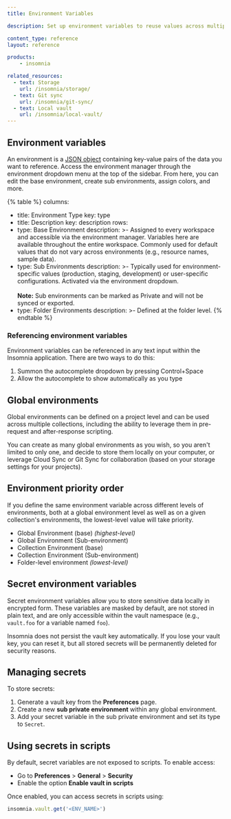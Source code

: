 ```yaml
---
title: Environment Variables

description: Set up environment variables to reuse values across multiple requests.

content_type: reference
layout: reference

products:
    - insomnia

related_resources:
  - text: Storage
    url: /insomnia/storage/
  - text: Git sync
    url: /insomnia/git-sync/
  - text: Local vault
    url: /insomnia/local-vault/
---
```



## Environment variables

An environment is a [JSON object](https://www.json.org/json-en.html) containing key-value pairs of the data you want to reference. Access the environment manager through the environment dropdown menu at the top of the sidebar. From here, you can edit the base environment, create sub environments, assign colors, and more.

{% table %}
columns:
  - title: Environment Type
    key: type
  - title: Description
    key: description
rows:
  - type: Base Environment
    description: >-
      Assigned to every workspace and accessible via the environment manager. Variables here are available throughout the entire workspace. Commonly used for default values that do not vary across environments (e.g., resource names, sample data).
  - type: Sub Environments
    description: >-
      Typically used for environment-specific values (production, staging, development) or user-specific configurations. Activated via the environment dropdown.<br><br><strong>Note:</strong> Sub environments can be marked as Private and will not be synced or exported.
  - type: Folder Environments
    description: >-
      Defined at the folder level.
{% endtable %}

### Referencing environment variables

Environment variables can be referenced in any text input within the Insomnia application. There are two ways to do this:

1. Summon the autocomplete dropdown by pressing Control+Space
2. Allow the autocomplete to show automatically as you type

## Global environments

Global environments can be defined on a project level and can be used across multiple collections, including the ability to leverage them in pre-request and after-response scripting.

You can create as many global environments as you wish, so you aren't limited to only one, and decide to store them locally on your computer, or leverage Cloud Sync or Git Sync for collaboration (based on your storage settings for your projects).

## Environment priority order

If you define the same environment variable across different levels of environments, both at a global environment level as well as on a given collection's environments, the lowest-level value will take priority.

- Global Environment (base) *(highest-level)*
- Global Environment (Sub-environment)
- Collection Environment (base)
- Collection Environment (Sub-environment)
- Folder-level environment *(lowest-level)*


## Secret environment variables

Secret environment variables allow you to store sensitive data locally in encrypted form. These variables are masked by default, are not stored in plain text, and are only accessible within the vault namespace (e.g., `vault.foo` for a variable named `foo`).

Insomnia does not persist the vault key automatically. If you lose your vault key, you can reset it, but all stored secrets will be permanently deleted for security reasons.

## Managing secrets

To store secrets:

1. Generate a vault key from the **Preferences** page.
2. Create a new **sub private environment** within any global environment.
3. Add your secret variable in the sub private environment and set its type to `Secret`.

## Using secrets in scripts

By default, secret variables are not exposed to scripts. To enable access:

- Go to **Preferences** > **General** > **Security**
- Enable the option **Enable vault in scripts**

Once enabled, you can access secrets in scripts using:

```js
insomnia.vault.get('<ENV_NAME>')
```
